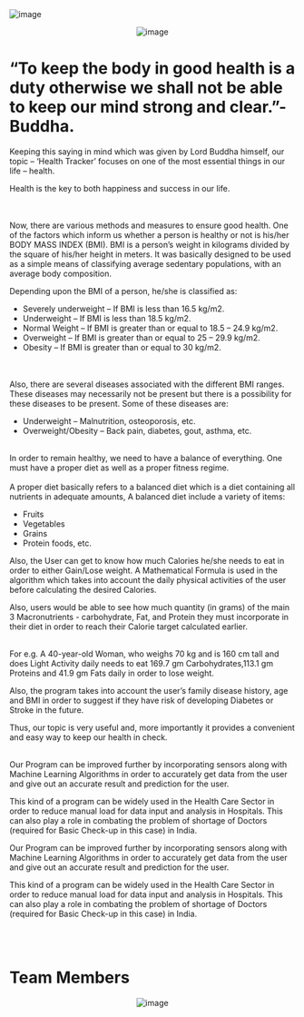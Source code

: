 <img alt="image" src="https://user-images.githubusercontent.com/90834830/152684487-c3b78da0-bcaf-4b53-a055-504c5cbfe75e.png">

<p align="center">
  <img alt="image" src="https://user-images.githubusercontent.com/90834830/152684525-cc559786-eb96-439a-a78d-72b4c362c3af.png">
</p>

# “To keep the body in good health is a duty otherwise we shall not be able to keep our mind strong and clear.”- Buddha.

Keeping this saying in mind which was given by Lord Buddha himself, our topic – ‘Health Tracker’ focuses on one of the most essential things in our life – health. 

Health is the key to both happiness and success in our life.

<br>
<br>
Now, there are various methods and measures to ensure good health. One of the factors which inform us whether a person is healthy or not is his/her BODY MASS INDEX (BMI). 
BMI is a person’s weight in kilograms divided by the square of his/her height in meters. It was basically designed to be used as a simple means of classifying average sedentary populations, with an average body composition.

Depending upon the BMI of a person, he/she is classified as:
<ul>
  <li>Severely underweight – If BMI is less than 16.5 kg/m2.</li>
  <li>Underweight – If BMI is less than 18.5 kg/m2.</li>
  <li>Normal Weight – If BMI is greater than or equal to 18.5 – 24.9 kg/m2.</li>
  <li>Overweight – If BMI is greater than or equal to 25 – 29.9 kg/m2.</li>
  <li>Obesity – If BMI is greater than or equal to 30 kg/m2.</li>
</ul>
<br>
<br>
Also, there are several diseases associated with the different BMI ranges. These diseases may necessarily not be present but there is a possibility for these diseases to be present.
Some of these diseases are:
<ul>
  <li>Underweight – Malnutrition, osteoporosis, etc.</li>
  <li>Overweight/Obesity – Back pain, diabetes, gout, asthma, etc.</li>
</ul>
<br>
In order to remain healthy, we need to have a balance of everything. One must have a proper diet as well as a proper fitness regime.
<br>
<br>
A proper diet basically refers to a balanced diet which is a diet containing all nutrients in adequate amounts, A balanced diet include a variety of items:
<ul>
  <li>Fruits</li>
  <li>Vegetables</li>
  <li>Grains</li>
  <li>Protein foods, etc.</li>
</ul>


Also, the User can get to know how much Calories he/she needs to eat in order to either Gain/Lose weight. A Mathematical Formula is used in the algorithm which takes into account the daily physical activities of the user before calculating the desired Calories.

Also, users would be able to see how much quantity (in grams) of the main 3 Macronutrients - carbohydrate, Fat, and Protein they must incorporate in their diet in order to reach their Calorie target calculated earlier.

<br>
For e.g. A 40-year-old Woman, who weighs 70 kg and is 160 cm tall and does Light Activity daily needs to eat 169.7 gm Carbohydrates,113.1 gm Proteins and 41.9 gm Fats daily in order to lose weight. 

Also, the program takes into account the user’s family disease history, age and BMI in order to suggest if they have risk of developing Diabetes or Stroke in the future. 

Thus, our topic is very useful and, more importantly it provides a convenient and easy way to keep our health in check.

<br>
Our Program can be improved further by incorporating sensors along with Machine Learning Algorithms in order to accurately get data from the user and give out an accurate result and prediction for the user.

This kind of a program can be widely used in the Health Care Sector in order to reduce manual load for data input and analysis in Hospitals. This can also play a role in combating the problem of shortage of Doctors (required for Basic Check-up in this case) in India.

Our Program can be improved further by incorporating sensors along with Machine Learning Algorithms in order to accurately get data from the user and give out an accurate result and prediction for the user.

This kind of a program can be widely used in the Health Care Sector in order to reduce manual load for data input and analysis in Hospitals. This can also play a role in combating the problem of shortage of Doctors (required for Basic Check-up in this case) in India.

<br>
<br>

# Team Members

<p align="center">
<img alt="image" src="https://user-images.githubusercontent.com/90834830/152685621-e7ad5b8e-6924-416e-8ec4-aa2b9663a153.png">
</p>





